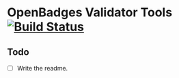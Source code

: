# OpenBadges Validator Tools [![Build Status](https://secure.travis-ci.org/mozilla/openbadges-validator.png?branch=master)](http://travis-ci.org/mozilla/openbadges-validator)

## Todo
- [ ] Write the readme.
